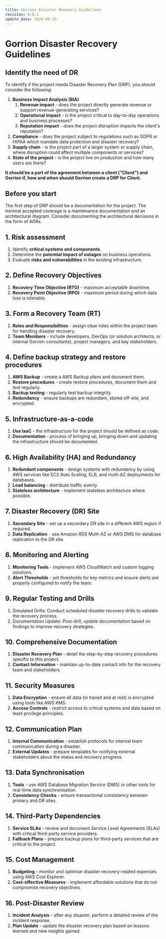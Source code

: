 ```yaml
---
title: Gorrion Disaster Recovery Guidelines
revision: 0.0.1
update_date: 2024-06-13
---
```

# Gorrion Disaster Recovery Guidelines
## Identify the need of DR

To identify if the project needs Disaster Recovery Plan (DRP), you should consider the following:

1. **Business Impact Analysis (BIA)**
	1. **Revenue impact** - does the project directly generate revenue or support revenue-generating services?
	2. **Operational impact** - is the project critical to day-to-day operations and business processes?
	3. **Reputation impact** - does the project disruption impacts the client's reputation?
2. **Compliance** - does the project subject to regulations such as GDPR or HIPAA which mandate data protection and disaster recovery?
3. **Supply chain** - is the project part of a larger system or supply chain, where disruption could affect multiple components or services?
4. **State of the project** - is the project live on production and how many users are there?

**It should be a part of the agreement between a client ("Client") and Gorrion if, how and when should Gorrion create a DRP for Client.**

## Before you start

The first step of DRP should be a documentation for the project. The minimal accepted coverage is a maintenance documentation and an architectural diagram. Consider documenting the architectural decisions in the form of ADRs.

## 1. Risk assessment

1. Identify **critical systems and components**.
2. Determine the **potential impact of outages** on business operations.
3. Evaluate **risks and vulnerabilities** in the existing infrastructure.

## 2. Define Recovery Objectives

1. **Recovery Time Objective (RTO)** - maximum acceptable downtime.
2. **Recovery Point Objective (RPO)** - maximum period during which data loss is tolerable.

## 3. Form a Recovery Team (RT)

1. **Roles and Responsibilities** - assign clear roles within the project team for handling disaster recovery.
2. **Team Members** - include developers, DevOps (or solution architects, or internal Gorrion consultants), project managers, and key stakeholders.

## 4. Define backup strategy and restore procedures

1. **AWS Backup** - create a AWS Backup plans and document them.
2. **Restore procedures** - create restore procedures, document them and test regularly.
3. **Backup testing** - regularly test backup integrity.
4. **Redundancy** - ensure backups are redundant, stored off-site, and encrypted.

## 5. Infrastructure-as-a-code

1. **Use IaaC** - the infrastructure for the project should be defined as code.
2. **Documentation** - process of bringing up, bringing down and updating the infrastructure should be documented.

## 6. High Availability (HA) and Redundancy

1. **Redundant components** - design systems with redundancy by using AWS services like EC2 Auto Scaling, ELB, and multi-AZ deployments for databases.
2. **Load balancing** - distribute traffic evenly.
3. **Stateless architecture** - implement stateless architecture where possible.

## 7. Disaster Recovery (DR) Site

1. **Secondary Site** - set up a secondary DR site in a different AWS region if required.
2. **Data Replication** - use Amazon RDS Multi-AZ or AWS DMS for database replication to the DR site.

## 8. Monitoring and Alerting

1. **Monitoring Tools** - implement AWS CloudWatch and custom logging solutions.
2. **Alert Thresholds** - set thresholds for key metrics and ensure alerts are properly configured to notify the team.

## 9. Regular Testing and Drills

1. Simulated Drills: Conduct scheduled disaster recovery drills to validate the recovery process.
2. Documentation Update: Post-drill, update documentation based on findings to improve recovery strategies.

## 10. Comprehensive Documentation

1. **Disaster Recovery Plan** - detail the step-by-step recovery procedures specific to this project.
2. **Contact Information** - maintain up-to-date contact info for the recovery team and stakeholders.

## 11. Security Measures

1. **Data Encryption** - ensure all data (in transit and at rest) is encrypted using tools like AWS KMS.
2. **Access Controls** - restrict access to critical systems and data based on least privilege principles.

## 12. Communication Plan

1. **Internal Communication** - establish protocols for internal team communication during a disaster.
2. **External Updates** - prepare templates for notifying external stakeholders about the status and recovery progress.

## 13. Data Synchronisation

1. **Tools** - use AWS Database Migration Service (DMS) or other tools for real-time data synchronisation.
2. **Consistency Checks** - ensure transactional consistency between primary and DR sites.

## 14. Third-Party Dependencies

1. **Service SLAs** - review and document Service Level Agreements (SLAs) with critical third-party service providers.
2. **Fallback Plans** - prepare backup plans for third-party services that are critical to the project.

## 15. Cost Management

1. **Budgeting** - monitor and optimise disaster recovery-related expenses using AWS Cost Explorer.
2. **Cost-effective Measures** - implement affordable solutions that do not compromise recovery objectives.

## 16. Post-Disaster Review
1. **Incident Analysis** - after any disaster, perform a detailed review of the incident response.
2. **Plan Update** - update the disaster recovery plan based on lessons learned and new insights gained.
